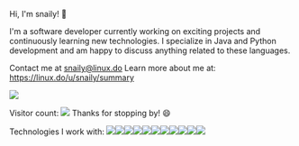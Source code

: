 Hi, I'm snaily! 👋

I'm a software developer currently working on exciting projects and continuously learning new technologies. I specialize in Java and Python development and am happy to discuss anything related to these languages.

Contact me at snaily@linux.do
Learn more about me at: https://linux.do/u/snaily/summary

![](https://github-readme-stats.vercel.app/api?username=snailyp&show_icons=true&theme=transparent)

Visitor count: ![](https://profile-counter.glitch.me/snailyp/count.svg)
Thanks for stopping by! 😄

Technologies I work with:
<img src="https://img.shields.io/badge/Java-ED8B00?logo=openjdk&logoColor=white" /><img src="https://img.shields.io/badge/Python-3776AB?logo=python&logoColor=white" /><img src="https://img.shields.io/badge/JavaScript-F7DF1E?logo=javascript&logoColor=black" /><img src="https://img.shields.io/badge/Spring-6DB33F?logo=spring&logoColor=white" /><img src="https://img.shields.io/badge/Vue.js-4FC08D?logo=vuedotjs&logoColor=white" /><img src="https://img.shields.io/badge/MySQL-4479A1?logo=mysql&logoColor=white" /><img src="https://img.shields.io/badge/MongoDB-47A248?logo=mongodb&logoColor=white" /><img src="https://img.shields.io/badge/Redis-DC382D?logo=redis&logoColor=white" /><img src="https://img.shields.io/badge/PostgreSQL-4169E1?logo=postgresql&logoColor=white" /><img src="https://img.shields.io/badge/Git-F05032?logo=git&logoColor=white" /><img src="https://img.shields.io/badge/Docker-2496ED?logo=docker&logoColor=white" />
